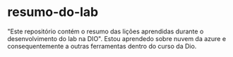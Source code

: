 # resumo-do-lab
"Este repositório contém o resumo das lições aprendidas durante o desenvolvimento do lab na DIO".
Estou aprendedo sobre nuvem da azure e consequentemente a outras ferramentas dentro do curso da Dio.

